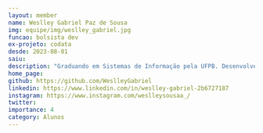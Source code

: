 ```yaml
---
layout: member
name: Weslley Gabriel Paz de Sousa 
img: equipe/img/weslley_gabriel.jpg
funcao: bolsista dev
ex-projeto: codata
desde: 2023-08-01
saiu: 
description: "Graduando em Sistemas de Informação pela UFPB. Desenvolvedor back-end, apaixonado por programação e resolução de problemas."
home_page: 
github: https://github.com/WeslleyGabriel
linkedin: https://www.linkedin.com/in/weslley-gabriel-2b6727187
instagram: https://www.instagram.com/weslleysousaa_/
twitter: 
importance: 4
category: Alunos
---
```

